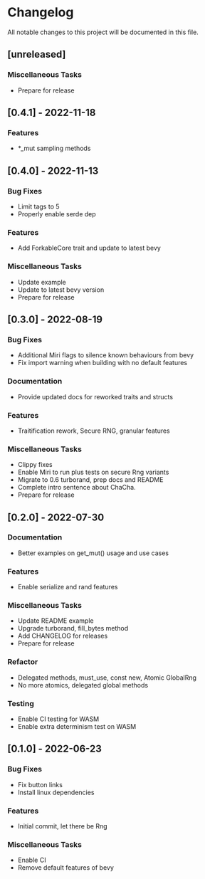 # Changelog

All notable changes to this project will be documented in this file.

## [unreleased]

### Miscellaneous Tasks

- Prepare for release

## [0.4.1] - 2022-11-18

### Features

- *_mut sampling methods

## [0.4.0] - 2022-11-13

### Bug Fixes

- Limit tags to 5
- Properly enable serde dep

### Features

- Add ForkableCore trait and update to latest bevy

### Miscellaneous Tasks

- Update example
- Update to latest bevy version
- Prepare for release

## [0.3.0] - 2022-08-19

### Bug Fixes

- Additional Miri flags to silence known behaviours from bevy
- Fix import warning when building with no default features

### Documentation

- Provide updated docs for reworked traits and structs

### Features

- Traitification rework, Secure RNG, granular features

### Miscellaneous Tasks

- Clippy fixes
- Enable Miri to run plus tests on secure Rng variants
- Migrate to 0.6 turborand, prep docs and README
- Complete intro sentence about ChaCha.
- Prepare for release

## [0.2.0] - 2022-07-30

### Documentation

- Better examples on get_mut() usage and use cases

### Features

- Enable serialize and rand features

### Miscellaneous Tasks

- Update README example
- Upgrade turborand, fill_bytes method
- Add CHANGELOG for releases
- Prepare for release

### Refactor

- Delegated methods, must_use, const new, Atomic GlobalRng
- No more atomics, delegated global methods

### Testing

- Enable CI testing for WASM
- Enable extra determinism test on WASM

## [0.1.0] - 2022-06-23

### Bug Fixes

- Fix button links
- Install linux dependencies

### Features

- Initial commit, let there be Rng

### Miscellaneous Tasks

- Enable CI
- Remove default features of bevy

<!-- generated by git-cliff -->
